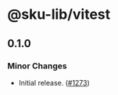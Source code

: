 # @sku-lib/vitest

## 0.1.0

### Minor Changes

- Initial release. ([#1273](https://github.com/seek-oss/sku/pull/1273))
